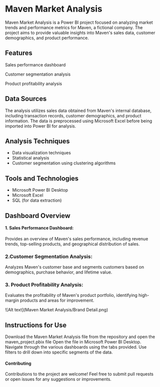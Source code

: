 # Maven Market Analysis

Maven Market Analysis is a Power BI project focused on analyzing market trends and performance metrics for Maven, a fictional company. The project aims to provide valuable insights into Maven's sales data, customer demographics, and product performance.

## Features

Sales performance dashboard

Customer segmentation analysis

Product profitability analysis

## Data Sources

The analysis utilizes sales data obtained from Maven's internal database, including transaction records, customer demographics, and product information. The data is preprocessed using Microsoft Excel before being imported into Power BI for analysis.

## Analysis Techniques

- Data visualization techniques
- Statistical analysis
- Customer segmentation using clustering algorithms

## Tools and Technologies
- Microsoft Power BI Desktop
- Microsoft Excel
- SQL (for data extraction)

## Dashboard Overview

#### 1. Sales Performance Dashboard:
Provides an overview of Maven's sales performance, including revenue trends, top-selling products, and geographical distribution of sales.
### 2.Customer Segmentation Analysis: 
Analyzes Maven's customer base and segments customers based on demographics, purchase behavior, and lifetime value.

### 3. Product Profitability Analysis: 
Evaluates the profitability of Maven's product portfolio, identifying high-margin products and areas for improvement.

![Alt text](Maven Market Analysis/Brand Detail.png)

## Instructions for Use

Download the Maven Market Analysis file from the repository and open the maven_project.pbix file
Open the file in Microsoft Power BI Desktop.
Navigate through the various dashboards using the tabs provided. Use filters to drill down into specific segments of the data.



#### Contributing
Contributions to the project are welcome! Feel free to submit pull requests or open issues for any suggestions or improvements.

